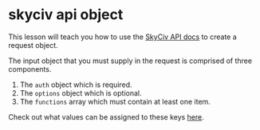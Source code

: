 # skyciv api object

This lesson will teach you how to use the [SkyCiv API docs](https://skyciv.com/api/v3/docs) to create a request object.

The input object that you must supply in the request is comprised of three components.

1. The `auth` object which is required.
2. The `options` object which is optional.
3. The `functions` array which must contain at least one item.

Check out what values can be assigned to these keys [here](https://skyciv.com/api/v3/docs/the-request-object).